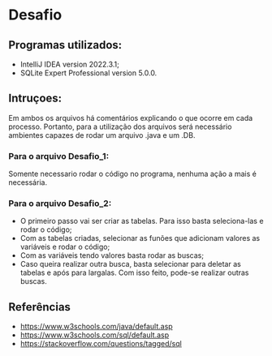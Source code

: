# Desafio

## Programas utilizados:
- IntelliJ IDEA version 2022.3.1;
- SQLite Expert Professional version 5.0.0.

## Intruçoes:
Em ambos os arquivos há comentários explicando o que ocorre em cada processo. Portanto, para a utilização dos arquivos será necessário ambientes capazes de rodar um arquivo .java e um .DB.
### Para o arquivo Desafio_1: 
Somente necessario rodar o código no programa, nenhuma ação a mais é necessária.
### Para o arquivo Desafio_2:
- O primeiro passo vai ser criar as tabelas. Para isso basta seleciona-las e rodar o código;
- Com as tabelas criadas, selecionar as funões que adicionam valores as variáveis e rodar o código;
- Com as variáveis tendo valores basta rodar as buscas;
- Caso queira realizar outra busca, basta selecionar para deletar as tabelas e após para largalas. Com isso feito, pode-se realizar outras buscas.

## Referências
- https://www.w3schools.com/java/default.asp
- https://www.w3schools.com/sql/default.asp
- https://stackoverflow.com/questions/tagged/sql

